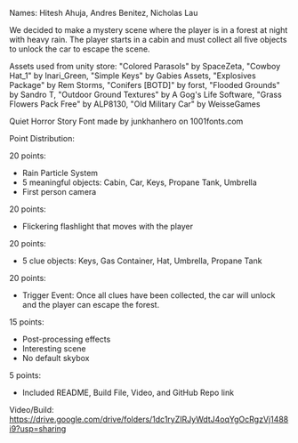 Names: Hitesh Ahuja, Andres Benitez, Nicholas Lau

We decided to make a mystery scene where the player is in a forest at night with heavy rain. The player starts in a 
cabin and must collect all five objects to unlock the car to escape the scene.

Assets used from unity store: "Colored Parasols" by SpaceZeta, "Cowboy Hat_1" by Inari_Green, 
"Simple Keys" by Gabies Assets, "Explosives Package" by Rem Storms, "Conifers [BOTD]" by forst,
"Flooded Grounds" by Sandro T, "Outdoor Ground Textures" by A Gog's Life Software, 
"Grass Flowers Pack Free" by ALP8130, "Old Military Car" by WeisseGames

Quiet Horror Story Font made by junkhanhero on 1001fonts.com

Point Distribution:

20 points: 
  - Rain Particle System
  - 5 meaningful objects: Cabin, Car, Keys, Propane Tank, Umbrella
  - First person camera

20 points:
  - Flickering flashlight that moves with the player

20 points:
  - 5 clue objects: Keys, Gas Container, Hat, Umbrella, Propane Tank
  
20 points:
  - Trigger Event: Once all clues have been collected, the car will unlock and the player can escape the forest.
  
15 points:
  - Post-processing effects
  - Interesting scene
  - No default skybox

5 points:
  - Included README, Build File, Video, and GitHub Repo link
  
Video/Build: https://drive.google.com/drive/folders/1dc1ryZIRJyWdtJ4oqYgOcRgzVj1488i9?usp=sharing 
